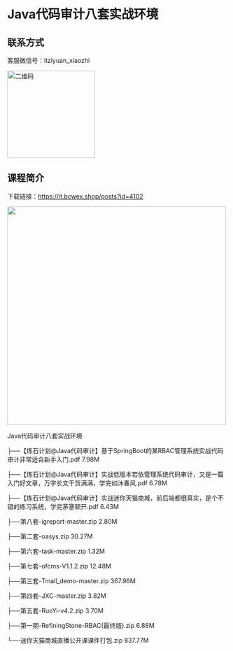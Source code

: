 # Java代码审计八套实战环境

## 联系方式

客服微信号：itziyuan_xiaozhi

<img src="https://ziyuanyun.oss-cn-guangzhou.aliyuncs.com/common/20240614073449/666b82192834a.jpg" width="200" height="200" alt="二维码">

## 课程简介

下载链接：https://it.bcwex.shop/posts?id=4102

<img src="https://ziyuanyun.oss-cn-guangzhou.aliyuncs.com/yun/20240528073102/665517b633351.jpg" width="500" alt="">

  Java代码审计八套实战环境



 ├──【炼石计划@Java代码审计】基于SpringBoot的某RBAC管理系统实战代码审计非常适合新手入门.pdf 7.98M

 ├──【炼石计划@Java代码审计】实战低版本若依管理系统代码审计，又是一篇入门好文章，万字长文干货满满，学完如沐春风.pdf 6.78M

 ├──【炼石计划@Java代码审计】实战迷你天猫商城，前后端都很真实，是个不错的练习系统，学完茅塞顿开.pdf 6.43M

 ├──第八套-igreport-master.zip 2.80M

 ├──第二套-oasys.zip 30.27M

 ├──第六套-task-master.zip 1.32M

 ├──第七套-ofcms-V1.1.2.zip 12.48M

 ├──第三套-Tmall_demo-master.zip 367.96M

 ├──第四套-JXC-master.zip 3.82M

 ├──第五套-RuoYi-v4.2.zip 3.70M

 ├──第一期-RefiningStone-RBAC(最终版).zip 6.88M

 └──迷你天猫商城直播公开课课件打包.zip 837.77M

  